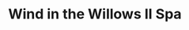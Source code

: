 ---
title: "Wind in the Willows II Spa"
url: /haliburton/wind-in-the-willows-ii-spa/
shop: Kosmetik
---